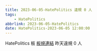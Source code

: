 ```yaml
---
title: 2023-06-05-HatePolitics 違規 0 人
tags:
    - HatePolitics
abbrlink: 2023-06-05-HatePolitics
date: HatePolitics-2023-06-05 12:00:00
---
```

HatePolitics 板 [板規連結](https://www.ptt.cc/bbs/HatePolitics/M.1617115262.A.D60.html)
昨天違規 0 人
